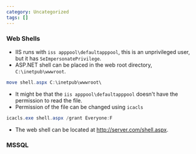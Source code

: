 ```yaml
---
category: Uncategorized
tags: []
---
```

### Web Shells
- IIS runs with `iss apppool\defaultapppool`, this is an unprivileged user, but it has `SeImpersonatePrivilege`.
- ASP.NET shell can be placed in the web root directory, `C:\inetpub\wwwroot`.
```powershell
move shell.aspx C:\inetpub\wwwroot\
```
- It might be that the `iis apppool\defaultapppool` doesn't have the permission to read the file.
- Permission of the file can be changed using `icacls`
```powershell
icacls.exe shell.aspx /grant Everyone:F
```
- The web shell can be located at http://server.com/shell.aspx.
### MSSQL